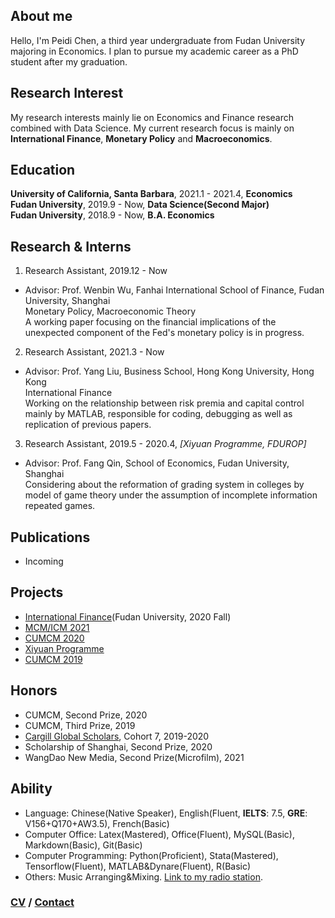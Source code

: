 ## About me

Hello, I'm Peidi Chen, a third year undergraduate from Fudan University majoring in Economics. I plan to pursue my academic career as a PhD student after my graduation.


## Research Interest

My research interests mainly lie on Economics and Finance research combined with Data Science. My current research focus is mainly on **International Finance**, **Monetary Policy** and **Macroeconomics**.


## Education

**University of California, Santa Barbara**, 2021.1 - 2021.4, **Economics**  
**Fudan University**, 2019.9 - Now, **Data Science(Second Major)**  
**Fudan University**, 2018.9 - Now, **B.A. Economics**  

## Research & Interns

1. Research Assistant, 2019.12 - Now
- Advisor: Prof. Wenbin Wu, Fanhai International School of Finance, Fudan University, Shanghai  
  Monetary Policy, Macroeconomic Theory  
  A working paper focusing on the financial implications of the unexpected component of the Fed's monetary policy is in progress. 
  
2. Research Assistant, 2021.3 - Now
- Advisor: Prof. Yang Liu, Business School, Hong Kong University, Hong Kong  
  International Finance  
  Working on the relationship between risk premia and capital control mainly by MATLAB, responsible for coding, debugging as well as replication of previous papers.
  
3. Research Assistant, 2019.5 - 2020.4, *[Xiyuan Programme, FDUROP]*
- Advisor: Prof. Fang Qin, School of Economics, Fudan University, Shanghai  
  Considering about the reformation of grading system in colleges by model of game theory under the assumption of incomplete information repeated games.
  
## Publications
- Incoming

## Projects
- [International Finance](projects/International_Finance_2020Fall.pdf)(Fudan University, 2020 Fall)
- [MCM/ICM 2021](projects/ICM2021_Peidi_Chen.pdf)
- [CUMCM 2020](projects/CUMCM2020_Peidi_Chen.pdf)
- [Xiyuan Programme](projects/30A2.pdf)
- [CUMCM 2019](projects/CUMCM2019_Peidi_Chen.pdf)

## Honors
- CUMCM, Second Prize, 2020
- CUMCM, Third Prize, 2019
- [Cargill Global Scholars](https://www.cargillglobalscholars.com/testimonials/), Cohort 7, 2019-2020
- Scholarship of Shanghai, Second Prize, 2020  
- WangDao New Media, Second Prize(Microfilm), 2021

## Ability
- Language: Chinese(Native Speaker), English(Fluent, **IELTS**: 7.5, **GRE**: V156+Q170+AW3.5), French(Basic)
- Computer Office: Latex(Mastered), Office(Fluent), MySQL(Basic), Markdown(Basic), Git(Basic)
- Computer Programming: Python(Proficient), Stata(Mastered), Tensorflow(Fluent), MATLAB&Dynare(Fluent), R(Basic)
- Others: Music Arranging&Mixing. [Link to my radio station](https://music.163.com/#/djradio?id=793067430).

### [CV](personal/CV_Peidi_Chen_2021_4.pdf) / [Contact](personal/contact.md)
